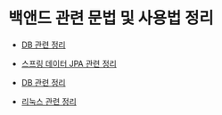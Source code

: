 # 백앤드 관련 문법 및 사용법 정리

* [DB 관련 정리]()
* [스프링 데이터 JPA 관련 정리]()
* [DB 관련 정리]()

* [리눅스 관련 정리](https://github.com/jeonghyeonkwon/linux-study)

